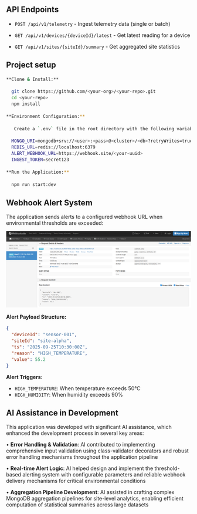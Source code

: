 ## API Endpoints

- `POST /api/v1/telemetry` - Ingest telemetry data (single or batch)

- `GET /api/v1/devices/{deviceId}/latest` - Get latest reading for a device 

- `GET /api/v1/sites/{siteId}/summary` - Get aggregated site statistics

## Project setup

```````bash
**Clone & Install:**

  git clone https://github.com/<your-org>/<your-repo>.git
  cd <your-repo>
  npm install

**Environment Configuration:**

   Create a `.env` file in the root directory with the following variables:

  MONGO_URI=mongodb+srv://<user>:<pass>@<cluster>/<db>?retryWrites=true&w=majority
  REDIS_URL=redis://localhost:6379
  ALERT_WEBHOOK_URL=https://webhook.site/<your-uuid>
  INGEST_TOKEN=secret123

**Run the Application:**

  npm run start:dev

```````

## Webhook Alert System

The application sends alerts to a configured webhook URL when environmental thresholds are exceeded:

![Webhook Site Screenshot](assets/webhook-screenshot.png)

**Alert Payload Structure:**

```json
{
  "deviceId": "sensor-001",
  "siteId": "site-alpha",
  "ts": "2025-09-25T10:30:00Z",
  "reason": "HIGH_TEMPERATURE",
  "value": 55.2
}
```

**Alert Triggers:**

- `HIGH_TEMPERATURE`: When temperature exceeds 50°C
- `HIGH_HUMIDITY`: When humidity exceeds 90%

## AI Assistance in Development

This application was developed with significant AI assistance, which enhanced the development process in several key areas:

• **Error Handling & Validation**: AI contributed to implementing comprehensive input validation using class-validator decorators and robust error handling mechanisms throughout the application pipeline

• **Real-time Alert Logic**: AI helped design and implement the threshold-based alerting system with configurable parameters and reliable webhook delivery mechanisms for critical environmental conditions

• **Aggregation Pipeline Development**: AI assisted in crafting complex MongoDB aggregation pipelines for site-level analytics, enabling efficient computation of statistical summaries across large datasets
